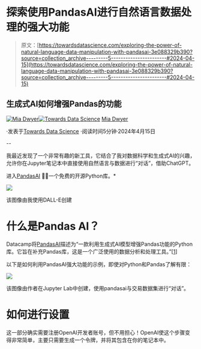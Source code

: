 # 探索使用PandasAI进行自然语言数据处理的强大功能

> 原文：[https://towardsdatascience.com/exploring-the-power-of-natural-language-data-manipulation-with-pandasai-3e088329b390?source=collection_archive---------5-----------------------#2024-04-15](https://towardsdatascience.com/exploring-the-power-of-natural-language-data-manipulation-with-pandasai-3e088329b390?source=collection_archive---------5-----------------------#2024-04-15)

## 生成式AI如何增强Pandas的功能

[](https://medium.com/@mia_dwyer?source=post_page---byline--3e088329b390--------------------------------)[![Mia Dwyer](../Images/e3b6899877e5cc5e4961a6d1dd6954d6.png)](https://medium.com/@mia_dwyer?source=post_page---byline--3e088329b390--------------------------------)[](https://towardsdatascience.com/?source=post_page---byline--3e088329b390--------------------------------)[![Towards Data Science](../Images/a6ff2676ffcc0c7aad8aaf1d79379785.png)](https://towardsdatascience.com/?source=post_page---byline--3e088329b390--------------------------------) [Mia Dwyer](https://medium.com/@mia_dwyer?source=post_page---byline--3e088329b390--------------------------------)

·发表于[Towards Data Science](https://towardsdatascience.com/?source=post_page---byline--3e088329b390--------------------------------) ·阅读时间5分钟·2024年4月15日

--

我最近发现了一个非常有趣的新工具，它结合了我对数据科学和生成式AI的兴趣，允许你在Jupyter笔记本中直接使用自然语言与数据进行“对话”，借助ChatGPT。

进入[PandasAI](https://docs.pandas-ai.com/en/latest/) 🐼✨一个免费的开源Python库。*

![](../Images/4f7f5917b2bb65af264521f437338ed7.png)

该图像由我使用DALL-E创建

# 什么是Pandas AI？

Datacamp将[PandasAI](https://docs.pandas-ai.com/en/latest/)描述为“一款利用生成式AI模型增强Pandas功能的Python库。它旨在补充Pandas库，这是一个广泛使用的数据分析和处理工具。”[[1](https://www.datacamp.com/blog/an-introduction-to-pandas-ai)]

以下是如何利用PandasAI强大功能的示例，即使对Python和Pandas了解有限：

![](../Images/fe3e08be85d0b6e2950743afd090e258.png)

该图像由作者在Jupyter Lab中创建，使用pandasai与交易数据集进行“对话”。

# 如何进行设置

这一部分确实需要注册OpenAI开发者账号，但不用担心！OpenAI使这个步骤变得非常简单，主要只需要生成一个令牌，并将其包含在你的笔记本中。
